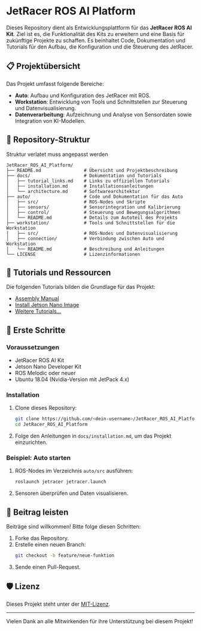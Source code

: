 
# JetRacer ROS AI Platform

Dieses Repository dient als Entwicklungsplattform für das **JetRacer ROS AI Kit**. Ziel ist es, die Funktionalität des Kits zu erweitern und eine Basis für zukünftige Projekte zu schaffen. Es beinhaltet Code, Dokumentation und Tutorials für den Aufbau, die Konfiguration und die Steuerung des JetRacer.

## 📋 Projektübersicht

Das Projekt umfasst folgende Bereiche:
- **Auto**: Aufbau und Konfiguration des JetRacer mit ROS.
- **Workstation**: Entwicklung von Tools und Schnittstellen zur Steuerung und Datenvisualisierung.
- **Datenverarbeitung**: Aufzeichnung und Analyse von Sensordaten sowie Integration von KI-Modellen.

## 📂 Repository-Struktur

Struktur verlatet muss angepasst werden

```plaintext
JetRacer_ROS_AI_Platform/
├── README.md                # Übersicht und Projektbeschreibung
├── docs/                    # Dokumentation und Tutorials
│   ├── tutorial_links.md    # Links zu offiziellen Tutorials
│   ├── installation.md      # Installationsanleitungen
│   └── architecture.md      # Softwarearchitektur
├── auto/                    # Code und Dokumentation für das Auto
│   ├── src/                 # ROS-Nodes und Skripte
│   ├── sensors/             # Sensorintegration und Kalibrierung
│   ├── control/             # Steuerung und Bewegungsalgorithmen
│   └── README.md            # Details zum Autoteil des Projekts
├── workstation/             # Tools und Schnittstellen für die Workstation
│   ├── src/                 # ROS-Nodes und Datenvisualisierung
│   ├── connection/          # Verbindung zwischen Auto und Workstation
│   └── README.md            # Beschreibung und Anleitungen
└── LICENSE                  # Lizenzinformationen
```

## 🔗 Tutorials und Ressourcen

Die folgenden Tutorials bilden die Grundlage für das Projekt:
- [Assembly Manual](https://www.waveshare.com/wiki/JetRacer_ROS_AI_Kit_Tutorial_I:_Assembly_Manual)
- [Install Jetson Nano Image](https://www.waveshare.com/wiki/JetRacer_ROS_AI_Kit_Tutorial_II:_Install_Jetson_Nano_Image)
- [Weitere Tutorials...](https://www.waveshare.com/)

## 🚀 Erste Schritte

### Voraussetzungen
- JetRacer ROS AI Kit
- Jetson Nano Developer Kit
- ROS Melodic oder neuer
- Ubuntu 18.04 (Nvidia-Version mit JetPack 4.x)

### Installation
1. Clone dieses Repository:
   ```bash
   git clone https://github.com/<dein-username>/JetRacer_ROS_AI_Platform.git
   cd JetRacer_ROS_AI_Platform
   ```
2. Folge den Anleitungen in `docs/installation.md`, um das Projekt einzurichten.

### Beispiel: Auto starten
1. ROS-Nodes im Verzeichnis `auto/src` ausführen:
   ```bash
   roslaunch jetracer jetracer.launch
   ```
2. Sensoren überprüfen und Daten visualisieren.

## 🤝 Beitrag leisten

Beiträge sind willkommen! Bitte folge diesen Schritten:
1. Forke das Repository.
2. Erstelle einen neuen Branch:
   ```bash
   git checkout -b feature/neue-funktion
   ```
3. Sende einen Pull-Request.

## 🛡️ Lizenz

Dieses Projekt steht unter der [MIT-Lizenz](LICENSE).

---

Vielen Dank an alle Mitwirkenden für ihre Unterstützung bei diesem Projekt!
